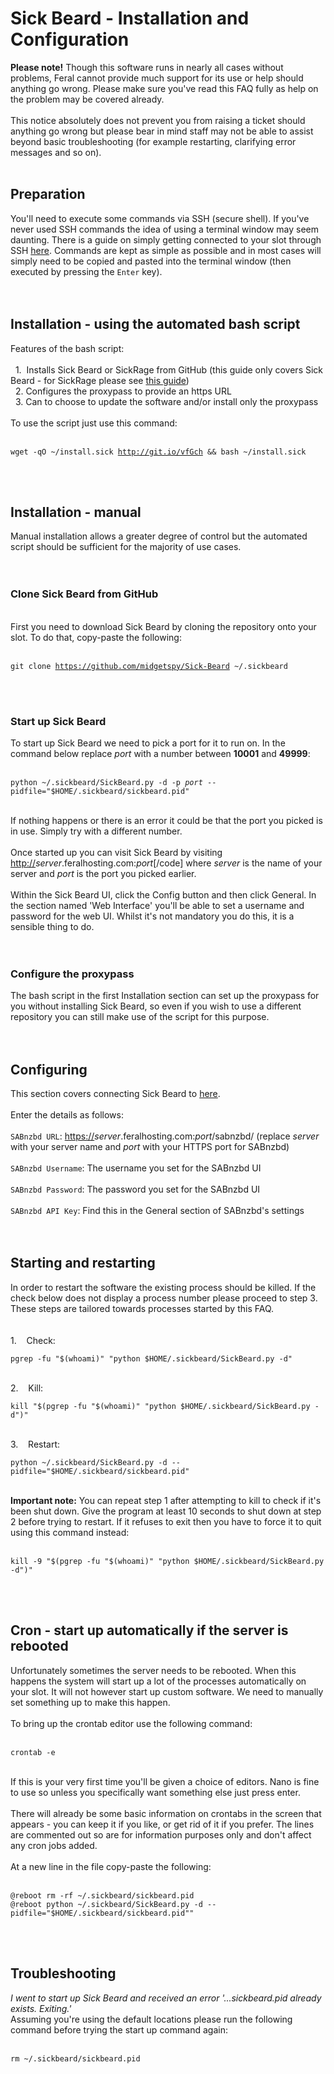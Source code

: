 <h1>Sick Beard - Installation and Configuration</h1>

        
<strong>Please note!</strong> Though this software runs in nearly all cases without problems, Feral cannot provide much support for its use or help should anything go wrong. Please make sure you&#x27;ve read this FAQ fully as help on the problem may be covered already.<br>
<br>
This notice absolutely does not prevent you from raising a ticket should anything go wrong but please bear in mind staff may not be able to assist beyond basic troubleshooting (for example restarting, clarifying error messages and so on).<br>
<br>
<h2>Preparation</h2>You&#x27;ll need to execute some commands via SSH (secure shell). If you&#x27;ve never used SSH commands the idea of using a terminal window may seem daunting. There is a guide on simply getting connected to your slot through SSH <a href="https://www.feralhosting.com/faq/view?question=12">here</a>. Commands are kept as simple as possible and in most cases will simply need to be copied and pasted into the terminal window (then executed by pressing the <code>Enter</code> key).<br>
<br>
<br>
<h2>Installation - using the automated bash script</h2>Features of the bash script:<br>
<br>
&nbsp; 1.&nbsp; Installs Sick Beard or SickRage from GitHub (this guide only covers Sick Beard - for SickRage please see <a href="https://www.feralhosting.com/faq/view?question=281">this guide</a>)<br>
&nbsp; 2. Configures the proxypass to provide an https URL<br>
&nbsp; 3. Can to choose to update the software and&#x2F;or install only the proxypass<br>
<br>
To use the script just use this command:<br>
<br>
<pre><code>wget -qO ~&#x2F;install.sick <a href="http://git.io/vfGch">http:&#x2F;&#x2F;git.io&#x2F;vfGch</a> &amp;&amp; bash ~&#x2F;install.sick</code></pre><br>
<br>
<h2>Installation - manual</h2>Manual installation allows a greater degree of control but the automated script should be sufficient for the majority of use cases.<br>
<br>
<br>
<h3>Clone Sick Beard from GitHub</h3><br>
First you need to download Sick Beard by cloning the repository onto your slot. To do that, copy-paste the following:<br>
<br>
<pre><code>git clone <a href="https://github.com/midgetspy/Sick-Beard">https:&#x2F;&#x2F;github.com&#x2F;midgetspy&#x2F;Sick-Beard</a> ~&#x2F;.sickbeard</code></pre><br>
<br>
<h3>Start up Sick Beard</h3>To start up Sick Beard we need to pick a port for it to run on. In the command below replace <em>port</em> with a number between <strong>10001</strong> and <strong>49999</strong>:<br>
<br>
<pre><code>python ~&#x2F;.sickbeard&#x2F;SickBeard.py -d -p <em>port</em> --pidfile=&quot;$HOME&#x2F;.sickbeard&#x2F;sickbeard.pid&quot;</code></pre><br>
If nothing happens or there is an error it could be that the port you picked is in use. Simply try with a different number.<br>
<br>
Once started up you can visit Sick Beard by visiting <a href="http://">http:&#x2F;&#x2F;</a><em>server</em>.feralhosting.com:<em>port</em>[&#x2F;code] where <em>server</em> is the name of your server and <em>port</em> is the port you picked earlier.<br>
<br>
Within the Sick Beard UI, click the Config button and then click General. In the section named &#x27;Web Interface&#x27; you&#x27;ll be able to set a username and password for the web UI. Whilst it&#x27;s not mandatory you do this, it is a sensible thing to do.<br>
<br>
<br>
<h3>Configure the proxypass</h3>The bash script in the first Installation section can set up the proxypass for you without installing Sick Beard, so even if you wish to use a different repository you can still make use of the script for this purpose.<br>
<br>
<br>
<h2>Configuring</h2>This section covers connecting Sick Beard to <a href="https://www.feralhosting.com/faq/view?question=125">here</a>.<br>
<br>
Enter the details as follows:<br>
<br>
<code>SABnzbd URL</code>: <a href="https://">https:&#x2F;&#x2F;</a><em>server</em>.feralhosting.com:<em>port</em>&#x2F;sabnzbd&#x2F; (replace <em>server</em> with your server name and <em>port</em> with your HTTPS port for SABnzbd)<br>
<br>
<code>SABnzbd Username</code>: The username you set for the SABnzbd UI<br>
<br>
<code>SABnzbd Password</code>: The password you set for the SABnzbd UI<br>
<br>
<code>SABnzbd API Key</code>: Find this in the General section of SABnzbd&#x27;s settings<br>
<br>
<br>
<h2>Starting and restarting</h2>In order to restart the software the existing process should be killed. If the check below does not display a process number please proceed to step 3. These steps are tailored towards processes started by this FAQ.<br>
<br>
<br>
1.&nbsp; &nbsp; Check:<br>
<pre><code>pgrep -fu &quot;$(whoami)&quot; &quot;python $HOME&#x2F;.sickbeard&#x2F;SickBeard.py -d&quot;</code></pre><br>
2.&nbsp; &nbsp; Kill:<br>
<pre><code>kill &quot;$(pgrep -fu &quot;$(whoami)&quot; &quot;python $HOME&#x2F;.sickbeard&#x2F;SickBeard.py -d&quot;)&quot;</code></pre><br>
3.&nbsp; &nbsp; Restart:<br>
<pre><code>python ~&#x2F;.sickbeard&#x2F;SickBeard.py -d --pidfile=&quot;$HOME&#x2F;.sickbeard&#x2F;sickbeard.pid&quot;</code></pre><br>
<strong>Important note:</strong> You can repeat step 1 after attempting to kill to check if it&#x27;s been shut down. Give the program at least 10 seconds to shut down at step 2 before trying to restart. If it refuses to exit then you have to force it to quit using this command instead:<br>
<br>
<pre><code>kill -9 &quot;$(pgrep -fu &quot;$(whoami)&quot; &quot;python $HOME&#x2F;.sickbeard&#x2F;SickBeard.py -d&quot;)&quot;</code></pre><br>
<br>
<h2>Cron - start up automatically if the server is rebooted</h2>Unfortunately sometimes the server needs to be rebooted. When this happens the system will start up a lot of the processes automatically on your slot. It will not however start up custom software. We need to manually set something up to make this happen.<br>
<br>
To bring up the crontab editor use the following command:<br>
<br>
<pre><code>crontab -e</code></pre><br>
If this is your very first time you&#x27;ll be given a choice of editors. Nano is fine to use so unless you specifically want something else just press enter.<br>
<br>
There will already be some basic information on crontabs in the screen that appears - you can keep it if you like, or get rid of it if you prefer. The lines are commented out so are for information purposes only and don&#x27;t affect any cron jobs added.<br>
<br>
At a new line in the file copy-paste the following:<br>
<br>
<pre><code>@reboot rm -rf ~&#x2F;.sickbeard&#x2F;sickbeard.pid
@reboot python ~&#x2F;.sickbeard&#x2F;SickBeard.py -d --pidfile=&quot;$HOME&#x2F;.sickbeard&#x2F;sickbeard.pid&quot;&quot;
</code></pre><br>
<br>
<h2>Troubleshooting</h2><em>I went to start up Sick Beard and received an error &#x27;...sickbeard.pid already exists. Exiting.&#x27;</em><br>
Assuming you&#x27;re using the default locations please run the following command before trying the start up command again:<br>
<br>
<pre><code>rm ~&#x2F;.sickbeard&#x2F;sickbeard.pid</code></pre><br>
<br>
